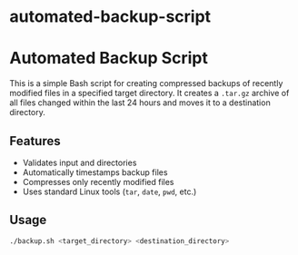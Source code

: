 # automated-backup-script

# Automated Backup Script

This is a simple Bash script for creating compressed backups of recently modified files in a specified target directory. It creates a `.tar.gz` archive of all files changed within the last 24 hours and moves it to a destination directory.

## Features

- Validates input and directories
- Automatically timestamps backup files
- Compresses only recently modified files
- Uses standard Linux tools (`tar`, `date`, `pwd`, etc.)

## Usage

```bash
./backup.sh <target_directory> <destination_directory>
